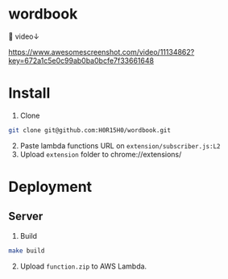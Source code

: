 # wordbook

🎥 video↓

https://www.awesomescreenshot.com/video/11134862?key=672a1c5e0c99ab0ba0bcfe7f33661648

# Install
1. Clone
```bash
git clone git@github.com:H0R15H0/wordbook.git
```
2. Paste lambda functions URL on `extension/subscriber.js:L2`
3. Upload `extension` folder to chrome://extensions/

# Deployment

## Server

1. Build
```bash
make build
```
2. Upload `function.zip` to AWS Lambda.
